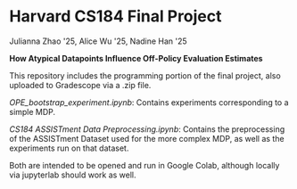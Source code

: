 # Harvard CS184 Final Project
Julianna Zhao '25, Alice Wu '25, Nadine Han '25

**How Atypical Datapoints Influence Off-Policy Evaluation Estimates**

This repository includes the programming portion of the final project, also uploaded to Gradescope via a .zip file.

*OPE_bootstrap_experiment.ipynb*: Contains experiments corresponding to a simple MDP.

*CS184 ASSISTment Data Preprocessing.ipynb*: Contains the preprocessing of the ASSISTment Dataset used for the more complex MDP, as well as the experiments run on that dataset.

Both are intended to be opened and run in Google Colab, although locally via jupyterlab should work as well.
